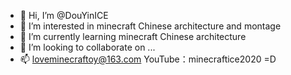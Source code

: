 - 👋 Hi, I’m @DouYinICE
- 👀 I’m interested in minecraft Chinese architecture and montage
- 🌱 I’m currently learning minecraft Chinese architecture
- 💞️ I’m looking to collaborate on ...
- 📫 loveminecraftoy@163.com
YouTube：minecraftice2020
=D 
<!---
DouYinICE/DouYinICE is a ✨ special ✨ repository because its `README.md` (this file) appears on your GitHub profile.
You can click the Preview link to take a look at your changes.
--->
